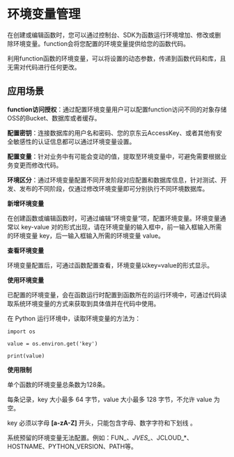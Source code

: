 # 环境变量管理

在创建或编辑函数时，您可以通过控制台、SDK为函数运行环境增加、修改或删除环境变量。function会将您配置的环境变量提供给您的函数代码。

利用function函数的环境变量，可以将设置的动态参数，传递到函数代码和库，且无需对代码进行任何更改。

## 应用场景

**function访问授权**：通过配置环境变量用户可以配置function访问不同的对象存储OSS的Bucket、数据库或者缓存。

**配置密钥**：连接数据库的用户名和密码、您的京东云AccessKey、或者其他有安全敏感性的认证信息都可以通过环境变量设置。

**配置变量**：针对业务中有可能会变动的值，提取至环境变量中，可避免需要根据业务变更而修改代码。

**环境区分**：通过环境变量配置不同开发阶段对应配置和数据库信息，针对测试、开发、发布的不同阶段，仅通过修改环境变量即可分别执行不同环境数据库。

 

**新增环境变量**

在创建函数或编辑函数时，可通过编辑“环境变量“项，配置环境变量。环境变量通常以 key-value 对的形式出现，请在环境变量的输入框中，前一输入框输入所需的环境变量 key，后一输入框输入所需的环境变量 value。

 

**查看环境变量**

环境变量配置后，可通过函数配置查看，环境变量以key=value的形式显示。

 

**使用环境变量**

已配置的环境变量，会在函数运行时配置到函数所在的运行环境中，可通过代码读取系统环境变量的方式来获取到具体值并在代码中使用。

在 Python 运行环境中，读取环境变量的方法为：

```
import os

value = os.environ.get('key')

print(value)
```

 

**使用限制**

单个函数的环境变量总条数为128条。

每条记录，key 大小最多 64 字节，value 大小最多 128 字节，不允许 value 为空。

key 必须以字母 **[a-zA-Z]** 开头，只能包含字母、数字字符和下划线 。

系统预留的环境变量无法配置。例如：FUN_*、JVES_*、JCLOUD_*、HOSTNAME、PYTHON_VERSION、PATH等。
